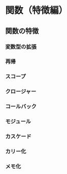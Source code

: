 # 関数（特徴編）

## 関数の特徴
### 変数型の拡張
### 再帰
### スコープ
### クロージャー
### コールバック
### モジュール
### カスケード
### カリー化
### メモ化
